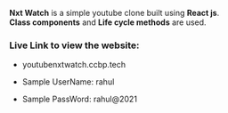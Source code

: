 **Nxt Watch** is a simple youtube clone built using **React js**. <br />
**Class components** and **Life cycle methods** are used. <br />

### Live Link to view the website: 
- youtubenxtwatch.ccbp.tech

- Sample UserName: rahul
- Sample PassWord: rahul@2021
